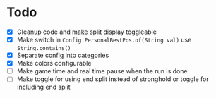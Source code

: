 # Todo

-   [x] Cleanup code and make split display toggleable
-   [x] Make switch in `Config.PersonalBestPos.of(String val)` use `String.contains()`
-   [x] Separate config into categories
-   [x] Make colors configurable
-   [ ] Make game time and real time pause when the run is done
-   [ ] Make toggle for using end split instead of stronghold or toggle for including end split
